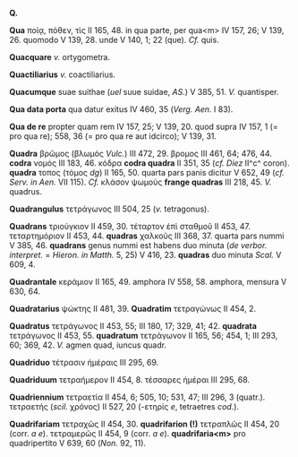**Q.**

**Qua** ποίᾳ, πόθεν, τὶς II 165, 48. in qua parte, per qua\<m\> IV
157, 26; V 139, 26. quomodo V 139, 28. unde V 140, 1; 22 (que). *Cf.*
quis.

**Quacquare** *v.* ortygometra.

**Quactiliarius** *v.* coactiliarius.

**Quacumque** suae suithae (*uel* suue suidae, *AS.*) V 385, 51. *V.*
quantisper.

**Qua data porta** qua datur exitus IV 460, 35 (*Verg. Aen.* I 83).

**Qua de re** propter quam rem IV 157, 25; V 139, 20. quod supra IV 157,
1 (= pro qua re); 558, 36 (= pro qua re aut idcirco); V 139, 31.

**Quadra** βρῶμος (βλωμός *Vulc.*) III 472, 29. βρομος III 461, 64; 476,
44. **codra** νομός III 183, 46. κόδρα **codra quadra** II 351, 35 (*cf.
Diez* II^c^ coron). **quadra** τοπος (τόμος *dg*) II 165, 50. quarta
pars panis dicitur V 652, 49 (*cf. Serv. in Aen.* VII 115). *Cf.* κλάσον
ψωμούς **frange quadras** III 218, 45. *V.* quadrus.

**Quadrangulus** τετράγωνος III 504, 25 (*v.* tetragonus).

**Quadrans** τριούγκιον II 459, 30. τέταρτον ἐπὶ σταθμοῦ II 453, 47.
τεταρτημόριον II 453, 44. **quadras** χαλκοῦς III 368, 37. quarta pars nummi V 385, 46.
**quadrans** genus nummi est habens duo minuta (*de verbor. interpret.* = *Hieron. in Matth.* 5, 25)
V 416, 23. **quadras** duo minuta *Scal.* V 609, 4.

**Quadrantale** κεράμιον II 165, 49. amphora IV 558, 58. amphora,
mensura V 630, 64.

**Quadratarius** ψώκτης II 481, 39. **Quadratim** τετραγώνως II 454,
2.

**Quadratus** τετράγωνος II 453, 55; III 180, 17; 329, 41; 42.
**quadrata** τετράγωνος II 453, 55. **quadratum** τετράγωνον II 165,
56; 454, 1; III 293, 60; 369, 42. *V.* agmen quad, iuncus quadr.

**Quadriduo** τέτρασιν ἡμέραις III 295, 69.

**Quadriduum** τετραήμερον II 454, 8. τέσσαρες ἡμέραι III 295, 68.

**Quadriennium** τετραετία II 454, 6; 505, 10; 531, 47; III 296, 3
(quatr.). τετραετής (*scil.* χρόνος) II 527, 20 (-ετηρίς *e*, tetraetres
*cod.*).

**Quadrifariam** τετραχῶς II 454, 30. **quadrifarion (!)** τετραπλῶς
II 454, 20 (corr. *a e*). τετραμερῶς II 454, 9 (corr. *a e*).
**quadrifaria\<m\>** pro quadripertito V 639, 60 (*Non.* 92, 11).
